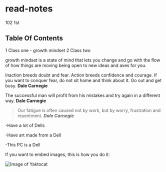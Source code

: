 # read-notes
102 1st 
## Table Of Contents
1 Class one - growth mindset
2 Class two

growth mindset is a state of mind that lets you change and go with the flow of how things are moving being open to new ideas and aves for you.


Inaction breeds doubt and fear. Action breeds confidence and courage. If you want to conquer fear, do not sit home and think about it. Go out and get busy. 
**Dale Carnegie**


The successful man will profit from his mistakes and try again in a different way. 
**Dale Carnegie**


>Our fatigue is often caused not by work, but by worry, frustration and resentment. 
***Dale Carnegie***


-Have a lot of Dells

-Have art made from a Dell

-This PC is a Dell

If you want to embed images, this is how you do it:

![Image of Yaktocat](https://octodex.github.com/images/yaktocat.png)
